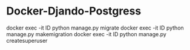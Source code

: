# Docker-Djando-Postgress
 docker exec -it ID python manage.py migrate
 docker exec -it ID python manage.py makemigration
 docker exec -it ID python manage.py createsuperuser
